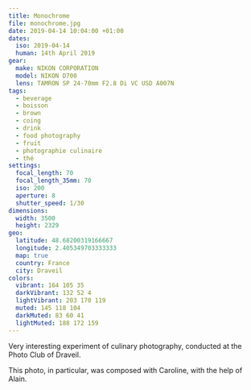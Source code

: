 ```yaml
---
title: Monochrome
file: monochrome.jpg
date: 2019-04-14 10:04:00 +01:00
dates:
  iso: 2019-04-14
  human: 14th April 2019
gear:
  make: NIKON CORPORATION
  model: NIKON D700
  lens: TAMRON SP 24-70mm F2.8 Di VC USD A007N
tags:
  - beverage
  - boisson
  - brown
  - coing
  - drink
  - food photography
  - fruit
  - photographie culinaire
  - thé
settings:
  focal_length: 70
  focal_length_35mm: 70
  iso: 200
  aperture: 8
  shutter_speed: 1/30
dimensions:
  width: 3500
  height: 2329
geo:
  latitude: 48.68200319166667
  longitude: 2.405349703333333
  map: true
  country: France
  city: Draveil
colors:
  vibrant: 164 105 35
  darkVibrant: 132 52 4
  lightVibrant: 203 170 119
  muted: 145 118 104
  darkMuted: 83 60 41
  lightMuted: 188 172 159
---
```


Very interesting experiment of culinary photography, conducted at the Photo Club of Draveil.

This photo, in particular, was composed with Caroline, with the help of Alain.

